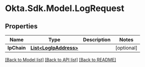 # Okta.Sdk.Model.LogRequest
## Properties

Name | Type | Description | Notes
------------ | ------------- | ------------- | -------------
**IpChain** | [**List&lt;LogIpAddress&gt;**](LogIpAddress.md) |  | [optional] 

[[Back to Model list]](../README.md#documentation-for-models) [[Back to API list]](../README.md#documentation-for-api-endpoints) [[Back to README]](../README.md)


